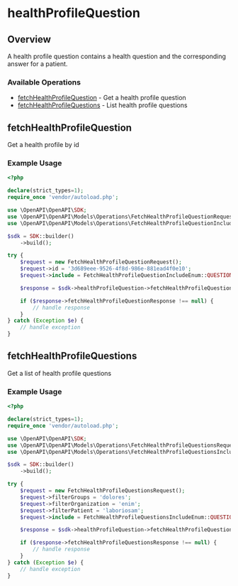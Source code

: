 # healthProfileQuestion

## Overview

A health profile question contains a health question and the corresponding answer for a patient.

### Available Operations

* [fetchHealthProfileQuestion](#fetchhealthprofilequestion) - Get a health profile question
* [fetchHealthProfileQuestions](#fetchhealthprofilequestions) - List health profile questions

## fetchHealthProfileQuestion

Get a health profile by id

### Example Usage

```php
<?php

declare(strict_types=1);
require_once 'vendor/autoload.php';

use \OpenAPI\OpenAPI\SDK;
use \OpenAPI\OpenAPI\Models\Operations\FetchHealthProfileQuestionRequest;
use \OpenAPI\OpenAPI\Models\Operations\FetchHealthProfileQuestionIncludeEnum;

$sdk = SDK::builder()
    ->build();

try {
    $request = new FetchHealthProfileQuestionRequest();
    $request->id = '3d689eee-9526-4f8d-986e-881ead4f0e10';
    $request->include = FetchHealthProfileQuestionIncludeEnum::QUESTION_DEFINITION;

    $response = $sdk->healthProfileQuestion->fetchHealthProfileQuestion($request);

    if ($response->fetchHealthProfileQuestionResponse !== null) {
        // handle response
    }
} catch (Exception $e) {
    // handle exception
}
```

## fetchHealthProfileQuestions

Get a list of health profile questions

### Example Usage

```php
<?php

declare(strict_types=1);
require_once 'vendor/autoload.php';

use \OpenAPI\OpenAPI\SDK;
use \OpenAPI\OpenAPI\Models\Operations\FetchHealthProfileQuestionsRequest;
use \OpenAPI\OpenAPI\Models\Operations\FetchHealthProfileQuestionsIncludeEnum;

$sdk = SDK::builder()
    ->build();

try {
    $request = new FetchHealthProfileQuestionsRequest();
    $request->filterGroups = 'dolores';
    $request->filterOrganization = 'enim';
    $request->filterPatient = 'laboriosam';
    $request->include = FetchHealthProfileQuestionsIncludeEnum::QUESTION_DEFINITION;

    $response = $sdk->healthProfileQuestion->fetchHealthProfileQuestions($request);

    if ($response->fetchHealthProfileQuestionsResponse !== null) {
        // handle response
    }
} catch (Exception $e) {
    // handle exception
}
```

